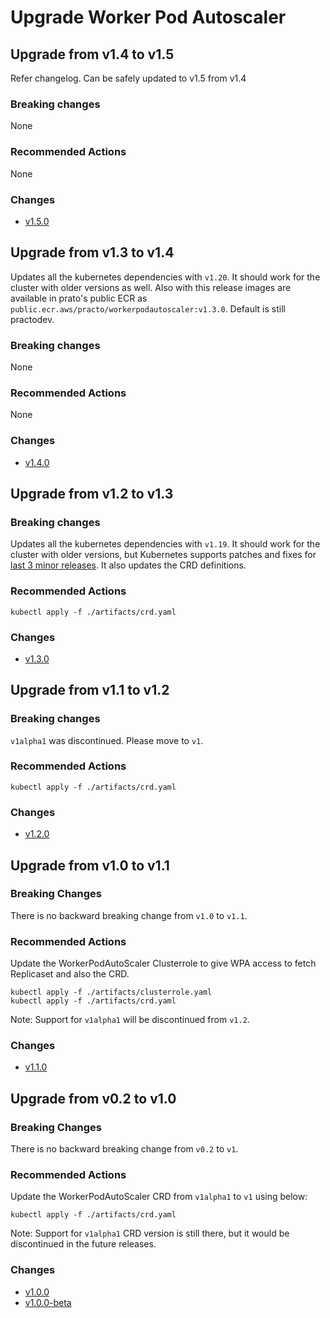 # Upgrade Worker Pod Autoscaler

## Upgrade from v1.4 to v1.5
Refer changelog. Can be safely updated to v1.5 from v1.4
### Breaking changes
None
### Recommended Actions
None
### Changes
- [v1.5.0](https://github.com/practo/k8s-worker-pod-autoscaler/releases/tag/v1.5.0)

## Upgrade from v1.3 to v1.4
Updates all the kubernetes dependencies with `v1.20`. It should work for the cluster with older versions as well. Also with this release images are available in prato's public ECR as `public.ecr.aws/practo/workerpodautoscaler:v1.3.0`. Default is still practodev.

### Breaking changes
None

### Recommended Actions
None

### Changes
- [v1.4.0](https://github.com/practo/k8s-worker-pod-autoscaler/releases/tag/v1.4.0)

## Upgrade from v1.2 to v1.3

### Breaking changes
Updates all the kubernetes dependencies with `v1.19`. It should work for the cluster with older versions, but Kubernetes supports patches and fixes for [last 3 minor releases](https://kubernetes.io/docs/setup/release/version-skew-policy/). It also updates the CRD definitions.

### Recommended Actions
```
kubectl apply -f ./artifacts/crd.yaml
```
### Changes
- [v1.3.0](https://github.com/practo/k8s-worker-pod-autoscaler/releases/tag/v1.3.0)


## Upgrade from v1.1 to v1.2

### Breaking changes
`v1alpha1` was discontinued. Please move to `v1`.

### Recommended Actions
```
kubectl apply -f ./artifacts/crd.yaml
```
### Changes
- [v1.2.0](https://github.com/practo/k8s-worker-pod-autoscaler/releases/tag/v1.2.0)

## Upgrade from v1.0 to v1.1

### Breaking Changes
There is no backward breaking change from `v1.0` to `v1.1`.

### Recommended Actions
Update the WorkerPodAutoScaler Clusterrole to give WPA access to fetch Replicaset and also the CRD.
```
kubectl apply -f ./artifacts/clusterrole.yaml
kubectl apply -f ./artifacts/crd.yaml
```

Note: Support for `v1alpha1` will be discontinued from `v1.2`.

### Changes
- [v1.1.0](https://github.com/practo/k8s-worker-pod-autoscaler/releases/tag/v1.1.0)

## Upgrade from v0.2 to v1.0

### Breaking Changes
There is no backward breaking change from `v0.2` to `v1`.

### Recommended Actions
Update the WorkerPodAutoScaler CRD from `v1alpha1` to `v1` using below:
```
kubectl apply -f ./artifacts/crd.yaml
```

Note: Support for `v1alpha1` CRD version is still there, but it would be discontinued in the future releases.

### Changes
- [v1.0.0](https://github.com/practo/k8s-worker-pod-autoscaler/releases/tag/v1.0.0)
- [v1.0.0-beta](https://github.com/practo/k8s-worker-pod-autoscaler/releases/tag/v1.0.0-beta)
